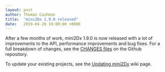 ```yaml
---
layout: post
author: Thomas Cashman
title:  "mini2Dx 1.9.0 released"
date:   2019-04-20 19:00:00 +0000
---
```


After a few months of work, mini2Dx 1.9.0 is now released with a lot of improvements to the API, performance improvements and bug fixes. For a full breakdown of changes, see the [CHANGES files]() on the Github repository.

To update your existing projects, see the [Updating mini2Dx](https://github.com/mini2Dx/mini2Dx/wiki/Updating-mini2Dx) wiki page.